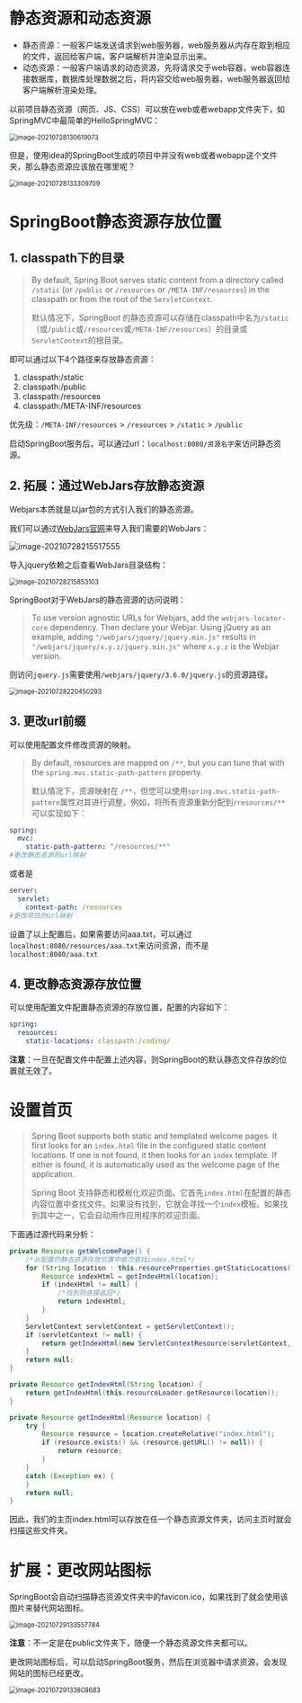 # 静态资源和动态资源

- 静态资源：一般客户端发送请求到web服务器，web服务器从内存在取到相应的文件，返回给客户端，客户端解析并渲染显示出来。
- 动态资源：一般客户端请求的动态资源，先将请求交于web容器，web容器连接数据库，数据库处理数据之后，将内容交给web服务器，web服务器返回给客户端解析渲染处理。

以前项目静态资源（网页、JS、CSS）可以放在web或者webapp文件夹下，如SpringMVC中最简单的HelloSpringMVC：

<img src="imgs/image-20210728130619073.png" alt="image-20210728130619073" style="zoom:80%;" />

但是，使用idea的SpringBoot生成的项目中并没有web或者webapp这个文件夹，那么静态资源应该放在哪里呢？

<img src="imgs/image-20210728133309709.png" alt="image-20210728133309709" style="zoom:80%;" />

# SpringBoot静态资源存放位置

## 1. classpath下的目录

> By default, Spring Boot serves static content from a directory called `/static` (or `/public` or `/resources` or `/META-INF/resources`) in the classpath or from the root of the `ServletContext`.
>
> 默认情况下，SpringBoot 的静态资源可以存储在classpath中名为`/static`（或`/public`或`/resources`或`/META-INF/resources`）的目录或`ServletContext`的根目录。

即可以通过以下4个路径来存放静态资源：

1. classpath:/static
2. classpath:/public
3. classpath:/resources
4. classpath:/META-INF/resources

优先级：`/META-INF/resources` > `/resources` > `/static` > `/public`

启动SpringBoot服务后，可以通过url：`localhost:8080/资源名字`来访问静态资源。

## 2. 拓展：通过WebJars存放静态资源

Webjars本质就是以jar包的方式引入我们的静态资源。

我们可以通过[WebJars官网](https://www.webjars.org/)来导入我们需要的WebJars：

![image-20210728215517555](imgs/image-20210728215517555.png)

导入jquery依赖之后查看WebJars目录结构：

<img src="imgs/image-20210728215853103.png" alt="image-20210728215853103" style="zoom:80%;" />

SpringBoot对于WebJars的静态资源的访问说明：

> To use version agnostic URLs for Webjars, add the `webjars-locator-core` dependency. Then declare your Webjar. Using jQuery as an example, adding `"/webjars/jquery/jquery.min.js"` results in `"/webjars/jquery/x.y.z/jquery.min.js"` where `x.y.z` is the Webjar version.

则访问`jquery.js`需要使用`/webjars/jquery/3.6.0/jquery.js`的资源路径。

<img src="imgs/image-20210728220450293.png" alt="image-20210728220450293" style="zoom:80%;" />

## 3. 更改url前缀

可以使用配置文件修改资源的映射。

> By default, resources are mapped on `/**`, but you can tune that with the `spring.mvc.static-path-pattern` property.
>
> 默认情况下，资源映射在 `/**`，但您可以使用`spring.mvc.static-path-pattern`属性对其进行调整。例如，将所有资源重新分配到`/resources/**`可以实现如下：

```yaml
spring:
  mvc:
    static-path-pattern: "/resources/**"
#更改静态资源的url映射
```

或者是

```yaml
server:
  servlet:
    context-path: /resources
#更改项目的url映射
```

设置了以上配置后，如果需要访问aaa.txt，可以通过`localhost:8080/resources/aaa.txt`来访问资源，而不是`localhost:8080/aaa.txt`

## 4. 更改静态资源存放位置

可以使用配置文件配置静态资源的存放位置，配置的内容如下：

```yaml
spring:
  resources:
    static-locations: classpath:/coding/
```

**注意**：一旦在配置文件中配置上述内容，则SpringBoot的默认静态文件存放的位置就无效了。

# 设置首页

> Spring Boot supports both static and templated welcome pages. It first looks for an `index.html` file in the configured static content locations. If one is not found, it then looks for an `index` template. If either is found, it is automatically used as the welcome page of the application.
>
> Spring Boot 支持静态和模板化欢迎页面。它首先`index.html`在配置的静态内容位置中查找文件。如果没有找到，它就会寻找一个`index`模板。如果找到其中之一，它会自动用作应用程序的欢迎页面。

下面通过源代码来分析：

```java
private Resource getWelcomePage() {
    /*从配置的静态资源存放位置中依次查找index.html*/
    for (String location : this.resourceProperties.getStaticLocations()) {
        Resource indexHtml = getIndexHtml(location);
        if (indexHtml != null) {
            /*找到则直接返回*/
            return indexHtml;
        }
    }
    ServletContext servletContext = getServletContext();
    if (servletContext != null) {
        return getIndexHtml(new ServletContextResource(servletContext, SERVLET_LOCATION));
    }
    return null;
}

private Resource getIndexHtml(String location) {
    return getIndexHtml(this.resourceLoader.getResource(location));
}

private Resource getIndexHtml(Resource location) {
    try {
        Resource resource = location.createRelative("index.html");
        if (resource.exists() && (resource.getURL() != null)) {
            return resource;
        }
    }
    catch (Exception ex) {
    }
    return null;
}
```

因此，我们的主页index.html可以存放在任一个静态资源文件夹，访问主页时就会扫描这些文件夹。

# 扩展：更改网站图标

SpringBoot会自动扫描静态资源文件夹中的favicon.ico，如果找到了就会使用该图片来替代网站图标。

<img src="imgs/image-20210729133557784.png" alt="image-20210729133557784" style="zoom:80%;" />

**注意**：不一定是在public文件夹下，随便一个静态资源文件夹都可以。

更改网站图标后，可以启动SpringBoot服务，然后在浏览器中请求资源，会发现网站的图标已经更改。

<img src="imgs/image-20210729133808683.png" alt="image-20210729133808683" style="zoom:80%;" />

